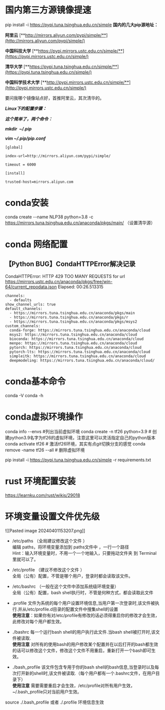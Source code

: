 # 国内第三方源镜像提速
pip install -i https://pypi.tuna.tsinghua.edu.cn/simple 
**国内的几大pip源地址：**

**阿里云** [**http://mirrors.aliyun.com/pypi/simple/**](http://mirrors.aliyun.com/pypi/simple/)

**中国科技大学** [**https://pypi.mirrors.ustc.edu.cn/simple/**](https://pypi.mirrors.ustc.edu.cn/simple/)

**清华大学** [**https://pypi.tuna.tsinghua.edu.cn/simple/**](https://pypi.tuna.tsinghua.edu.cn/simple/)

**中国科学技术大学** [**http://pypi.mirrors.ustc.edu.cn/simple/**](http://pypi.mirrors.ustc.edu.cn/simple/)

要问我哪个镜像站点好，首推阿里云，其次清华的。

**_Linux下的配置步骤：_**

**_这个简单了，两个命令：_**

**_mkdir  ~/.pip_**

**_vim ~/.pip/pip.conf_**

```
[global]
 
index-url=http://mirrors.aliyun.com/pypi/simple/
 
timeout = 6000
 
[install]
 
trusted-host=mirrors.aliyun.com
```
# conda安装
conda create --name NLP38 python=3.8 -c https://mirrors.tuna.tsinghua.edu.cn/anaconda/pkgs/main/   （设置清华源）

# conda 网络配置
## 【Python BUG】CondaHTTPError解决记录
CondaHTTPError: HTTP 429 TOO MANY REQUESTS for url https://mirrors.ustc.edu.cn/anaconda/pkgs/free/win-64/current_repodata.json Elapsed: 00:26.513315

```
channels:
  - defaults
show_channel_urls: true
default_channels:
  - https://mirrors.tuna.tsinghua.edu.cn/anaconda/pkgs/main
  - https://mirrors.tuna.tsinghua.edu.cn/anaconda/pkgs/r
  - https://mirrors.tuna.tsinghua.edu.cn/anaconda/pkgs/msys2
custom_channels:
  conda-forge: https://mirrors.tuna.tsinghua.edu.cn/anaconda/cloud
  msys2: https://mirrors.tuna.tsinghua.edu.cn/anaconda/cloud
  bioconda: https://mirrors.tuna.tsinghua.edu.cn/anaconda/cloud
  menpo: https://mirrors.tuna.tsinghua.edu.cn/anaconda/cloud
  pytorch: https://mirrors.tuna.tsinghua.edu.cn/anaconda/cloud
  pytorch-lts: https://mirrors.tuna.tsinghua.edu.cn/anaconda/cloud
  simpleitk: https://mirrors.tuna.tsinghua.edu.cn/anaconda/cloud
  deepmodeling: https://mirrors.tuna.tsinghua.edu.cn/anaconda/cloud/
```

# conda基本命令
conda -V
conda -h

# conda虚拟环境操作
conda info --envs		#列出当前虚拟环境
conda create -n tf26 python=3.9 # 创建python3.9名字为tf26的虚拟环境，注意这里可以灵活指定自己的python版本
conda activate tf26  # 激活tf26环境，其实有点git切换分支的感觉
conda remove -name tf26 --all # 删除虚拟环境


pip install -i https://pypi.tuna.tsinghua.edu.cn/simple -r requirements.txt



#  rust 环境配置安装
https://learnku.com/rust/wikis/29018


# 环境变量设置文件优先级
![[Pasted image 20240401153207.png]]
-  /etc/paths （全局建议修改这个文件 ）  
   编辑 paths，将环境变量添加到 paths文件中 ，一行一个路径  
   Hint：输入环境变量时，不用一个一个地输入，只要拖动文件夹 到 Terminal 里就可以了。    
- /etc/profile （建议不修改这个文件 ）  
    全局（公有）配置，不管是哪个用户，登录时都会读取该文件。
    
- /etc/bashrc （一般在这个文件中添加系统级环境变量）  
    全局（公有）配置，bash shell执行时，不管是何种方式，都会读取此文件
    
- .profile 文件为系统的每个用户设置环境信息,当用户第一次登录时,该文件被执行.并从/etc/profile.d目录的配置文件中搜集shell的设置  
    **使用注意**：如果你有对/etc/profile有修改的话必须得重启你的修改才会生效，此修改对每个用户都生效。
    
- ./bashrc 每一个运行bash shell的用户执行此文件.当bash shell被打开时,该文件被读取.  
    **使用注意** 对所有的使用bash的用户修改某个配置并在以后打开的bash都生效的话可以修改这个文件，修改这个文件不用重启，重新打开一个bash即可生效。
    
- ./bash_profile 该文件包含专用于你的bash shell的bash信息,当登录时以及每次打开新的shell时,该文件被读取.（每个用户都有一个.bashrc文件，在用户目录下）  
    **使用注意** 需要需要重启才会生效，/etc/profile对所有用户生效，~/.bash_profile只对当前用户生效。
    

source ./.bash_profile 或者 ./.profile 环境信息生效